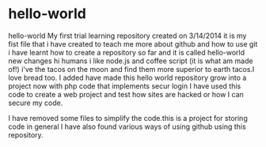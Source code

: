 # hello-world
hello-world 
My first trial learning repository created on 3/14/2014
it is my fist file that i have created to teach me more about github and how to use git
i have learnt how to create a repository so far and it is called hello-world
new changes 
hi humans 
i like node.js and coffee script (it is what am made of!)
i've the tacos on the moon and find them more superior to earth tacos.I love bread too.
 I added have made this hello world repository grow into a project now with php code that implements secur login I have used this code to create a web project and test how sites are hacked or how I can secure my code.
 
I have removed some files to simplify the code.this is a project for storing code in general 
I have also found various ways of using github using this repository. 
